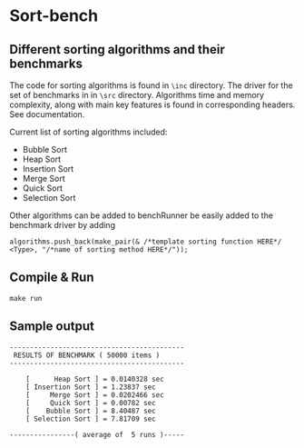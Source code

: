 # Sort-bench

## Different sorting algorithms and their benchmarks

The code for sorting algorithms is found in `\inc` directory.
The driver for the set of benchmarks in in `\src` directory.
Algorithms time and memory complexity, along with main key features is found in corresponding headers. See documentation.

Current list of sorting algorithms included:
- Bubble Sort
- Heap Sort
- Insertion Sort
- Merge Sort
- Quick Sort
- Selection Sort

Other algorithms can be added to benchRunner be easily added to the benchmark driver by adding
```
algorithms.push_back(make_pair(& /*template sorting function HERE*/ <Type>, "/*name of sorting method HERE*/"));
```

## Compile & Run
```
make run
```

## Sample output
```
-------------------------------------------
 RESULTS OF BENCHMARK ( 50000 items )
-------------------------------------------

    [      Heap Sort ] = 0.0140328 sec
    [ Insertion Sort ] = 1.23837 sec
    [     Merge Sort ] = 0.0202466 sec
    [     Quick Sort ] = 0.00782 sec
    [    Bubble Sort ] = 8.40487 sec
    [ Selection Sort ] = 7.81709 sec

----------------( average of  5 runs )-----
```
